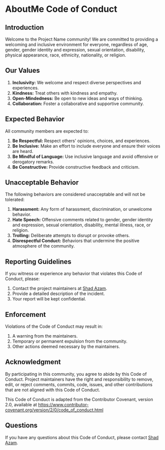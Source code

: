 # AboutMe Code of Conduct

## Introduction

Welcome to the Project Name community! We are committed to providing a welcoming and inclusive environment for everyone, regardless of age, gender, gender identity and expression, sexual orientation, disability, physical appearance, race, ethnicity, nationality, or religion.

## Our Values

1. **Inclusivity:** We welcome and respect diverse perspectives and experiences.
2. **Kindness:** Treat others with kindness and empathy.
3. **Open-Mindedness:** Be open to new ideas and ways of thinking.
4. **Collaboration:** Foster a collaborative and supportive community.

## Expected Behavior

All community members are expected to:

1. **Be Respectful:** Respect others' opinions, choices, and experiences.
2. **Be Inclusive:** Make an effort to include everyone and ensure their voices are heard.
3. **Be Mindful of Language:** Use inclusive language and avoid offensive or derogatory remarks.
4. **Be Constructive:** Provide constructive feedback and criticism.

## Unacceptable Behavior

The following behaviors are considered unacceptable and will not be tolerated:

1. **Harassment:** Any form of harassment, discrimination, or unwelcome behavior.
2. **Hate Speech:** Offensive comments related to gender, gender identity and expression, sexual orientation, disability, mental illness, race, or religion.
3. **Trolling:** Deliberate attempts to disrupt or provoke others.
4. **Disrespectful Conduct:** Behaviors that undermine the positive atmosphere of the community.

## Reporting Guidelines

If you witness or experience any behavior that violates this Code of Conduct, please:

1. Contact the project maintainers at [Shad Azam](mailto:m.n81306034@gmail.com).
2. Provide a detailed description of the incident.
3. Your report will be kept confidential.

## Enforcement

Violations of the Code of Conduct may result in:

1. A warning from the maintainers.
2. Temporary or permanent expulsion from the community.
3. Other actions deemed necessary by the maintainers.

## Acknowledgment

By participating in this community, you agree to abide by this Code of Conduct. Project maintainers have the right and responsibility to remove, edit, or reject comments, commits, code, issues, and other contributions that are not aligned with this Code of Conduct.

This Code of Conduct is adapted from the Contributor Covenant, version 2.0, available at https://www.contributor-covenant.org/version/2/0/code_of_conduct.html

## Questions

If you have any questions about this Code of Conduct, please contact [Shad Azam](mailto:m.n81306034@gmail.com).
